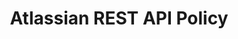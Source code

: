 ---
layout: guideline
title: Atlassian REST API Policy
permalink: /design/guidelines/atlassian-rest-api-policy
data:
  items:
    - references:
        - name: Resource/rate limits and paging
          url: 'https://developer.atlassian.com/display/HOME/Atlassian+REST+API+policy#AtlassianRESTAPIpolicy-Resource/ratelimitsandpaging'
      _embedded:
        topic:
          id: collection-pagination
          name: Pagination
          description: How to retrieve a range of resources in a collection
          _links:
            self:
              href: /design/topics/collection-pagination
            topicGuidelines:
              href: /design/topics/collection-pagination/guidelines
      _links:
        topic:
          href: /design/topics/collection-pagination
    - references:
        - name: Compatibility policy
          url: 'https://developer.atlassian.com/display/HOME/Atlassian+REST+API+policy#AtlassianRESTAPIpolicy-Compatibilitypolicy'
        - name: Structured representations (application/json)
          url: 'https://developer.atlassian.com/display/HOME/Atlassian+REST+API+policy#AtlassianRESTAPIpolicy-Structuredrepresentations(application/json)'
        - name: Forward compatibility
          url: 'https://developer.atlassian.com/display/HOME/Atlassian+REST+API+policy#AtlassianRESTAPIpolicy-Forwardcompatibility'
      _embedded:
        topic:
          id: data-format
          name: Data format
          description: which data format use
          _links:
            self:
              href: /design/topics/data-format
            topicGuidelines:
              href: /design/topics/data-format/guidelines
      _links:
        topic:
          href: /design/topics/data-format
    - references:
        - name: Deprecation policy
          url: 'https://developer.atlassian.com/display/HOME/Atlassian+REST+API+policy#AtlassianRESTAPIpolicy-Deprecationpolicy'
      _embedded:
        topic:
          id: developer-experience
          name: Developer experience
          description: How to take care of developer experience (DX)
          _links:
            self:
              href: /design/topics/developer-experience
            topicGuidelines:
              href: /design/topics/developer-experience/guidelines
      _links:
        topic:
          href: /design/topics/developer-experience
    - references:
        - name: Compatibility policy
          url: 'https://developer.atlassian.com/display/HOME/Atlassian+REST+API+policy#AtlassianRESTAPIpolicy-Compatibilitypolicy'
        - name: Deprecation policy
          url: 'https://developer.atlassian.com/display/HOME/Atlassian+REST+API+policy#AtlassianRESTAPIpolicy-Deprecationpolicy'
      _embedded:
        topic:
          id: governance
          name: Governance
          description: 'How to ensure API governance (advertise, consistency, ...)'
          _links:
            self:
              href: /design/topics/governance
            topicGuidelines:
              href: /design/topics/governance/guidelines
      _links:
        topic:
          href: /design/topics/governance
    - references:
        - name: Detectability (Deprecation Policy)
          url: 'https://developer.atlassian.com/display/HOME/Atlassian+REST+API+policy#AtlassianRESTAPIpolicy-Detectability'
      _embedded:
        topic:
          id: http-headers
          name: HTTP Headers
          description: How to use standard or custom HTTP headers
          _links:
            self:
              href: /design/topics/http-headers
            topicGuidelines:
              href: /design/topics/http-headers/guidelines
      _links:
        topic:
          href: /design/topics/http-headers
    - references:
        - name: Resource/rate limits and paging
          url: 'https://developer.atlassian.com/display/HOME/Atlassian+REST+API+policy#AtlassianRESTAPIpolicy-Resource/ratelimitsandpaging'
      _embedded:
        topic:
          id: rate-limiting
          name: Rate limiting
          description: !<tag:yaml.org,2002:js/undefined> ''
          _links:
            self:
              href: /design/topics/rate-limiting
            topicGuidelines:
              href: /design/topics/rate-limiting/guidelines
      _links:
        topic:
          href: /design/topics/rate-limiting
    - references:
        - name: Stable URIs
          url: 'https://developer.atlassian.com/display/HOME/Atlassian+REST+API+policy#AtlassianRESTAPIpolicy-StableURIs'
      _embedded:
        topic:
          id: resource-url-format
          name: URL format
          description: How to design URLs
          _links:
            self:
              href: /design/topics/resource-url-format
            topicGuidelines:
              href: /design/topics/resource-url-format/guidelines
      _links:
        topic:
          href: /design/topics/resource-url-format
    - references:
        - name: Compatibility policy
          url: 'https://developer.atlassian.com/display/HOME/Atlassian+REST+API+policy#AtlassianRESTAPIpolicy-Compatibilitypolicy'
        - name: Backwards compatibility
          url: 'https://developer.atlassian.com/display/HOME/Atlassian+REST+API+policy#AtlassianRESTAPIpolicy-Backwardscompatibility'
        - name: Structured representations (application/json)
          url: 'https://developer.atlassian.com/display/HOME/Atlassian+REST+API+policy#AtlassianRESTAPIpolicy-Structuredrepresentations(application/json)'
        - name: API versioning
          url: 'https://developer.atlassian.com/display/HOME/Atlassian+REST+API+policy#AtlassianRESTAPIpolicy-APIversioning'
      _embedded:
        topic:
          id: versioning
          name: Versionning
          description: How to handle API versionning
          _links:
            self:
              href: /design/topics/versioning
            topicGuidelines:
              href: /design/topics/versioning/guidelines
      _links:
        topic:
          href: /design/topics/versioning
  _embedded:
    guideline:
      id: atlassian-rest-api-policy
      title: Atlassian REST API Policy
      type: website
      url: 'https://developer.atlassian.com/display/HOME/Atlassian+REST+API+policy'
      company: Atlassian
      companyLogoUrl: /media/logos/atlassian.png
      companyUrl: 'https://developer.atlassian.com/'
      date: 2015-01-15T00:00:00.000Z
      reviewDate: 2016-09-01T00:00:00.000Z
      _links:
        self:
          href: /design/guidelines/atlassian-rest-api-policy
        guidelineTopics:
          href: /design/guidelines/atlassian-rest-api-policy/topics
  _links:
    self:
      href: /design/guidelines/atlassian-rest-api-policy/topics
    guideline:
      href: /design/guidelines/atlassian-rest-api-policy
---